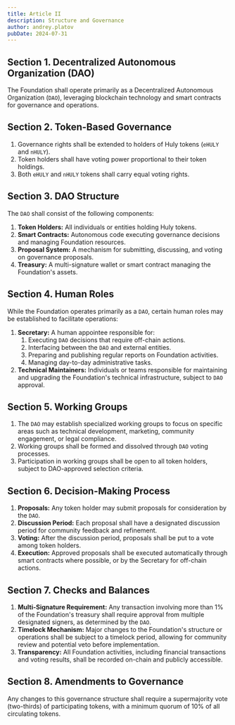 ```yaml
---
title: Article II
description: Structure and Governance
author: andrey.platov
pubDate: 2024-07-31
---
```


## Section 1. Decentralized Autonomous Organization (DAO)

The Foundation shall operate primarily as a Decentralized Autonomous Organization (`DAO`), leveraging blockchain technology and smart contracts for governance and operations.

## Section 2. Token-Based Governance

1. Governance rights shall be extended to holders of Huly tokens (`eHULY` and `nHULY`).
1. Token holders shall have voting power proportional to their token holdings.
1. Both `eHULY` and `nHULY` tokens shall carry equal voting rights.

## Section 3. DAO Structure

The `DAO` shall consist of the following components:
1. __Token Holders:__ All individuals or entities holding Huly tokens.
1. __Smart Contracts:__ Autonomous code executing governance decisions and managing Foundation resources.
1. __Proposal System:__ A mechanism for submitting, discussing, and voting on governance proposals.
1. __Treasury:__ A multi-signature wallet or smart contract managing the Foundation's assets.

## Section 4. Human Roles

While the Foundation operates primarily as a `DAO`, certain human roles may be established to facilitate operations:
1. __Secretary:__ A human appointee responsible for:
    1. Executing `DAO` decisions that require off-chain actions.
    1. Interfacing between the `DAO` and external entities.
    1. Preparing and publishing regular reports on Foundation activities.
    1. Managing day-to-day administrative tasks.
1. __Technical Maintainers:__ Individuals or teams responsible for maintaining and upgrading the Foundation's technical infrastructure, subject to `DAO` approval.

## Section 5. Working Groups

1. The `DAO` may establish specialized working groups to focus on specific areas such as technical development, marketing, community engagement, or legal compliance.
1. Working groups shall be formed and dissolved through `DAO` voting processes.
1. Participation in working groups shall be open to all token holders, subject to DAO-approved selection criteria.

## Section 6. Decision-Making Process

1. __Proposals:__ Any token holder may submit proposals for consideration by the `DAO`.
1. __Discussion Period:__ Each proposal shall have a designated discussion period for community feedback and refinement.
1. __Voting:__ After the discussion period, proposals shall be put to a vote among token holders.
1. __Execution:__ Approved proposals shall be executed automatically through smart contracts where possible, or by the Secretary for off-chain actions.

## Section 7. Checks and Balances

1. __Multi-Signature Requirement:__ Any transaction involving more than 1% of the Foundation's treasury shall require approval from multiple designated signers, as determined by the `DAO`.
1. __Timelock Mechanism:__ Major changes to the Foundation's structure or operations shall be subject to a timelock period, allowing for community review and potential veto before implementation.
1. __Transparency:__ All Foundation activities, including financial transactions and voting results, shall be recorded on-chain and publicly accessible.

## Section 8. Amendments to Governance

Any changes to this governance structure shall require a supermajority vote (two-thirds) of participating tokens, with a minimum quorum of 10% of all circulating tokens.
